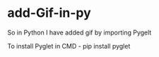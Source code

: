 # add-Gif-in-py
So in Python I have added gif by importing Pygelt 

To install Pyglet in CMD - pip install pyglet

